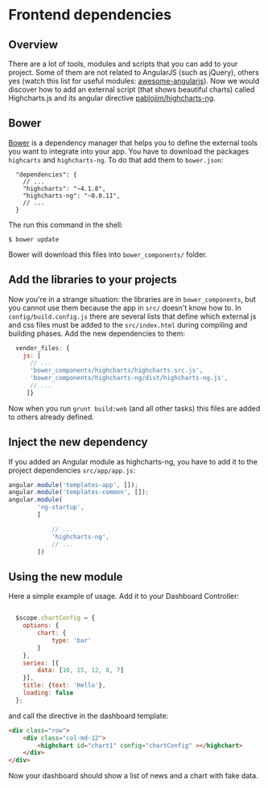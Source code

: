 # Frontend dependencies

## Overview
There are a lot of tools, modules and scripts that you can add to your project. Some of them are not related to AngularJS (such as jQuery), others yes (watch this list for useful modules:  [awesome-angularjs](https://github.com/gianarb/awesome-angularjs)).
Now we would discover how to add an external script (that shows beautiful charts) called Highcharts.js and its angular directive [pablojim/highcharts-ng](https://github.com/pablojim/highcharts-ng).

## Bower
[Bower](http://bower.io) is a dependency manager that helps you to define the external tools you want to integrate into your app. You have to download the packages `highcarts` and `highcharts-ng`. To do that add them to `bower.json`:

```
  "dependencies": {
    // ...
    "highcharts": "~4.1.8",
    "highcharts-ng": "~0.0.11",
    // ...
  }
```
The run this command in the shell:

```
$ bower update
```
Bower will download this files into `bower_components/` folder.


## Add the libraries to your projects

Now you're in a strange situation: the libraries are in `bower_components`, but you cannot use them because the app in `src/` doesn't know how to.
In `config/build.config.js` there are several lists that define which external js and css files must be added to the `src/index.html` during compiling and building phases.
Add the new dependencies to them:

```javascript
  vendor_files: {
    js: [
      // ...
      'bower_components/highcharts/highcharts.src.js',
      'bower_components/highcharts-ng/dist/highcharts-ng.js',
      // ...
     ]}
```

Now when you run `grunt build:web` (and all other tasks) this files are added to others already defined.

## Inject the new dependency

If you added an Angular module as highcharts-ng, you have to add it to the project dependencies `src/app/app.js`:

```javascript
angular.module('templates-app', []);
angular.module('templates-common', []);
angular.module(
        'ng-startup',
        [

            // ...
            'highcharts-ng',
            // ...
        ])
```

## Using the new module

Here a simple example of usage. Add it to your Dashboard Controller:

```javascript

  $scope.chartConfig = {
    options: {
        chart: {
            type: 'bar'
        }
    },
    series: [{
        data: [10, 15, 12, 8, 7]
    }],
    title: {text: 'Hello'},
    loading: false
  };
```

and call the directive in the dashboard template:

```html
<div class="row">
    <div class="col-md-12">
        <highchart id="chart1" config="chartConfig" ></highchart>
    </div>
</div>
```

Now your dashboard should show a list of news and a chart with fake data.
